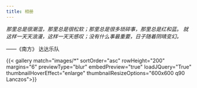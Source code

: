 ```yaml
---
title: 相册
---
```


*那里总是很潮湿，那里总是很松软；那里总是很多琐碎事，那里总是红和蓝。
就这样一天天浪漫，这样一天天感叹；没有什么事最重要，日子随着阴晴变幻。*

——《南方》 达达乐队

{{< gallery match="images/*" sortOrder="asc" rowHeight="200" margins="6" previewType="blur" embedPreview="true" loadJQuery="True" thumbnailHoverEffect="enlarge" thumbnailResizeOptions="600x600 q90 Lanczos">}}

